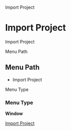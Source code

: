 
Import Project
# Import Project


Import Project

Menu Path
## Menu Path



- Import Project

Menu Type
### Menu Type

**Window**


[Import Project](functional-guide/window/window-import-project.md)